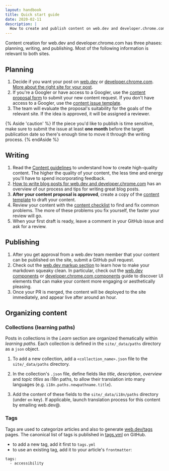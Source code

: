 ```yaml
---
layout: handbook
title: Quick start guide
date: 2020-02-11
description: |
  How to create and publish content on web.dev and developer.chrome.com.
---
```


Content creation for web.dev and developer.chrome.com has three phases: planning, writing, and publishing. 
Most of the following information is relevant to both sites.

## Planning

1. Decide if you want your post on [web.dev](/) or [developer.chrome.com](https://developer.chrome.com). [More about the right site for your post](/handbook/writing-blog-posts#which-site).
1. If you're a Googler or have access to a Googler, use the [content proposal form][form] to submit
   your new content request. If you don't have access to a Googler, use the
   [content issue template](https://github.com/GoogleChrome/web.dev/issues/new?template=propose-new-content.md).
1. The team will evaluate the proposal's suitability for the goals of the relevant site. If the idea is approved, it will be assigned a reviewer.

{% Aside 'caution' %}
If the piece you'd like to publish is time sensitive, make sure to submit the issue at least **one month** before the target publication date so there's enough time to move it through the writing process.
{% endAside %}

## Writing

1. Read the [Content guidelines](/handbook/#content-guidelines) to understand how to create high-quality
   content. The higher the quality of your content, the less time and energy you'll have to spend
   incorporating feedback.
1. [How to write blog posts for web.dev and developer.chrome.com](/handbook/writing-blog-posts) has an overview of our process and tips for writing great blog posts.
1. **After your content proposal is approved**, create a copy of the
   [content template][template] to draft your content.
1. Review your content with the [content checklist](/handbook/content-checklist) to find and fix
   common problems. The more of these problems you fix yourself, the faster your review will go.
1. When your first draft is ready, leave a comment in your GitHub issue and ask for a review.

## Publishing

1. After you get approval from a web.dev team member that your content can be published on the site,
   submit a GitHub pull request.
1. Check out the [web.dev markup section](/handbook/#web.dev-markup) to learn how to make your markdown squeaky clean.
   In particular, check out the [web.dev components](/handbook/web-dev-components/) or 
   [developer.chrome.com components](https://developer.chrome.com/docs/handbook/components/) guide
   to discover UI elements that can make your content more engaging or aesthetically pleasing.
1. Once your PR is merged, the content will be deployed to the site immediately, and appear live after around an hour.

## Organizing content

### Collections (learning paths)

Posts in collections in the *Learn* section are organized thematically within *learning paths*.
Each collection is defined in the `site/_data/paths` directory as a `json` object.

1. To add a new collection, add a `<collection_name>.json` file to the `site/_data/paths` directory.

1. In the collection's `.json` file, define fields like *title*, *description*, *overview* and *topic titles* as i18n paths, to allow their translation into many languages (e.g. `i18n.paths.newpathname.title`).

1. Add the content of these fields to the `site/_data/i18n/paths` directory (under `en` key).
If applicable, launch translation process for this content by emailing web.dev@.

### Tags

Tags are used to categorize articles and also to generate [web.dev/tags](/tags/) pages.
The canonical list of tags is published in [tags.yml](https://github.com/GoogleChrome/web.dev/blob/main/src/site/_data/i18n/tags.yml) on GitHub.

- to add a new tag, add it first to `tags.yml`
- to use an existing tag, add it to your article's `frontmatter`:
```bash
tags:
  - accessibility
```

[form]: https://docs.google.com/forms/d/e/1FAIpQLSc65CDClpUu7R2ECacLz3B1a6hOCWdFAk2vkWXIbZjzNSXq_Q/viewform?resourcekey=0-t3rJNkt5V2-iE2N42KhrhQ
[template]: https://docs.google.com/document/d/1lgaNIEnXZf-RB8_p9RK22QEgpXJqnu77pLWVWVy4nuw/edit?usp=sharing
